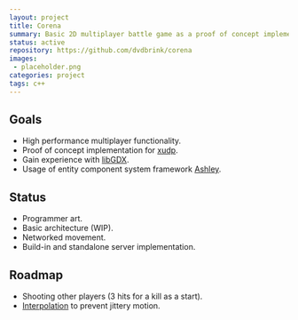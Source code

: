 ```yaml
---
layout: project
title: Corena
summary: Basic 2D multiplayer battle game as a proof of concept implementation for xudp using libGDX.
status: active
repository: https://github.com/dvdbrink/corena
images:
 - placeholder.png
categories: project
tags: c++
---
```


## Goals
* High performance multiplayer functionality.
* Proof of concept implementation for [xudp](https://danielvandenbrink.com/project/xudp).
* Gain experience with [libGDX](https://github.com/libgdx/libgdx).
* Usage of entity component system framework [Ashley](https://github.com/libgdx/ashley).

## Status
* Programmer art.
* Basic architecture (WIP).
* Networked movement.
* Build-in and standalone server implementation.

## Roadmap
* Shooting other players (3 hits for a kill as a start).
* [Interpolation](https://developer.valvesoftware.com/wiki/Interpolation) to prevent jittery motion.